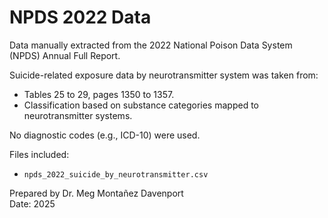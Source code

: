 # NPDS 2022 Data

Data manually extracted from the 2022 National Poison Data System (NPDS) Annual Full Report.

Suicide-related exposure data by neurotransmitter system was taken from:

- Tables 25 to 29, pages 1350 to 1357.
- Classification based on substance categories mapped to neurotransmitter systems.

No diagnostic codes (e.g., ICD-10) were used.

Files included:

- `npds_2022_suicide_by_neurotransmitter.csv`

Prepared by Dr. Meg Montañez Davenport  
Date: 2025  

